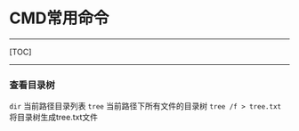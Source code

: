 # CMD常用命令
***
[TOC]
***
### 查看目录树
`dir`
当前路径目录列表
`tree`
当前路径下所有文件的目录树
`tree /f > tree.txt`
将目录树生成tree.txt文件